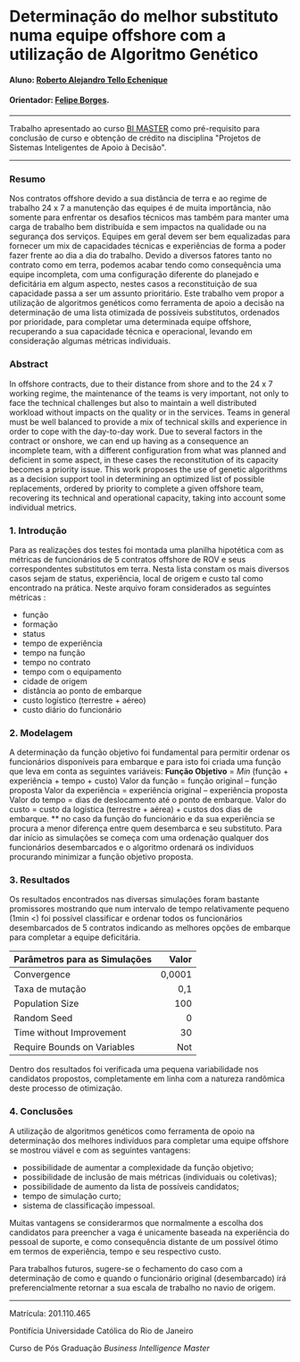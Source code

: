 # Determinação do melhor substituto numa equipe offshore com a utilização de Algoritmo Genético

#### Aluno: [Roberto Alejandro Tello Echenique](https://github.com/rob-tello)
#### Orientador: [Felipe Borges](https://github.com/FelipeBorgesC).


---

Trabalho apresentado ao curso [BI MASTER](https://ica.puc-rio.ai/bi-master) como pré-requisito para conclusão de curso e obtenção de crédito na disciplina "Projetos de Sistemas Inteligentes de Apoio à Decisão".

---

### Resumo

Nos contratos offshore devido a sua distância de terra e ao regime de trabalho 24 x 7 a manutenção das equipes é de muita importância, não somente para enfrentar os desafios técnicos mas também para manter uma carga de trabalho bem distribuída e sem impactos na qualidade ou na segurança dos serviços.
Equipes em geral devem ser bem equalizadas para fornecer um mix de capacidades técnicas e experiências de forma a poder fazer frente ao dia a dia do trabalho.
Devido a diversos fatores tanto no contrato como em terra, podemos acabar tendo como consequência uma equipe incompleta, com uma configuração diferente do planejado e deficitária em algum aspecto, nestes casos a reconstituição de sua capacidade passa a ser um assunto prioritário.
Este trabalho vem propor a utilização de algoritmos genéticos como ferramenta de apoio a decisão na determinação de uma lista otimizada de possíveis substitutos, ordenados por prioridade, para completar uma determinada equipe offshore, recuperando a sua capacidade técnica e operacional, levando em consideração algumas métricas individuais.


### Abstract 

In offshore contracts, due to their distance from shore and to the 24 x 7 working regime, the maintenance of the teams is very important, not only to face the technical challenges but also to maintain a well distributed workload without impacts on the quality or in the services.
Teams in general must be well balanced to provide a mix of technical skills and experience in order to cope with the day-to-day work.
Due to several factors in the contract or onshore, we can end up having as a consequence an incomplete team, with a different configuration from what was planned and deficient in some aspect, in these cases the reconstitution of its capacity becomes a priority issue.
This work proposes the use of genetic algorithms as a decision support tool in determining an optimized list of possible replacements, ordered by priority to complete a given offshore team, recovering its technical and operational capacity, taking into account some individual metrics.


### 1. Introdução

Para as realizações dos testes foi montada uma planilha hipotética com as métricas de funcionários de 5 contratos offshore de ROV e seus correspondentes substitutos em terra. Nesta lista constam os mais diversos casos sejam de status, experiência, local de origem e custo tal como encontrado na prática.  Neste arquivo foram considerados as seguintes métricas :
- função					
- formação
- status
- tempo de experiência
- tempo na função
- tempo no contrato
- tempo com o equipamento
- cidade de origem
- distância ao ponto de embarque
- custo logístico (terrestre + aéreo)
- custo diário do funcionário


### 2. Modelagem

A determinação da função objetivo foi fundamental para permitir ordenar os funcionários disponíveis para embarque e para isto foi criada uma função que leva em conta as seguintes variáveis:
**Função Objetivo** = *Min* (função + experiência + tempo + custo)
Valor da função = função original – função proposta
Valor da experiência = experiência original – experiência proposta
Valor do tempo = dias de deslocamento até o ponto de embarque.
Valor do custo = custo da logística (terrestre + aérea) + custos dos dias de embarque.
** no caso da função do funcionário e da sua experiência se procura a menor diferença entre quem desembarca e seu substituto. 
Para dar início as simulações se começa com uma ordenação qualquer dos funcionários desembarcados e o algoritmo ordenará os individuos procurando minimizar a função objetivo proposta.


### 3. Resultados

Os resultados encontrados nas diversas simulações foram bastante promissores mostrando que num intervalo de tempo relativamente pequeno (1min <) foi possível classificar e ordenar todos os funcionários desembarcados de 5 contratos indicando as melhores opções de embarque para completar a equipe deficitária.


| Parâmetros para as Simulações    |  Valor |
| :------------------------------- | -----: |
| Convergence                      | 0,0001 |
| Taxa de mutação                  |    0,1 |
| Population Size                  |    100 |
| Random Seed                      |      0 |
| Time without Improvement         |     30 |
| Require Bounds on Variables      |    Not | 

Dentro dos resultados foi verificada uma pequena variabilidade nos candidatos propostos, completamente em linha com a natureza randômica deste processo de otimização.
 

### 4. Conclusões

A utilização de algoritmos genéticos como ferramenta de opoio na determinação dos melhores indivíduos para completar uma equipe offshore se mostrou viável e com as seguintes vantagens:
- possibilidade de aumentar a complexidade da função objetivo;
- possibilidade de inclusão de mais métricas (individuais ou coletivas);
- possibilidade de aumento da lista de possíveis candidatos;
- tempo de simulação curto;
- sistema de classificação impessoal.

Muitas vantagens se considerarmos que normalmente a escolha dos candidatos para preencher a vaga é unicamente baseada na experiência do pessoal de suporte, e como consequência distante de um possível ótimo em termos de experiência, tempo e seu respectivo custo.

Para trabalhos futuros, sugere-se o fechamento do caso com a determinação de como e quando o funcionário original (desembarcado) irá preferencialmente retornar a sua escala de trabalho no navio de origem.


---

Matrícula: 201.110.465

Pontifícia Universidade Católica do Rio de Janeiro

Curso de Pós Graduação *Business Intelligence Master*
